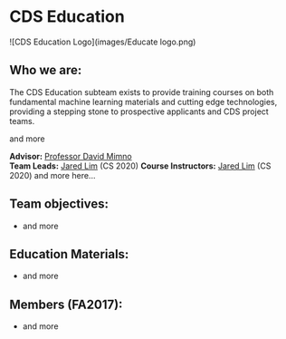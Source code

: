 # CDS Education

![CDS Education Logo](images/Educate logo.png)

## Who we are:
The CDS Education subteam exists to provide training courses on both fundamental machine learning materials and cutting edge technologies, providing a stepping stone to prospective applicants and CDS project teams.

and more

**Advisor:** [Professor David Mimno](https://mimno.infosci.cornell.edu/)  
**Team Leads:** [Jared Lim](https://github.com/JunyoungLim) (CS 2020)
**Course Instructors:** [Jared Lim](https://github.com/JunyoungLim) (CS 2020)
and more here...

## Team objectives:
* and more

## Education Materials:
* and more


## Members (FA2017):
* and more
